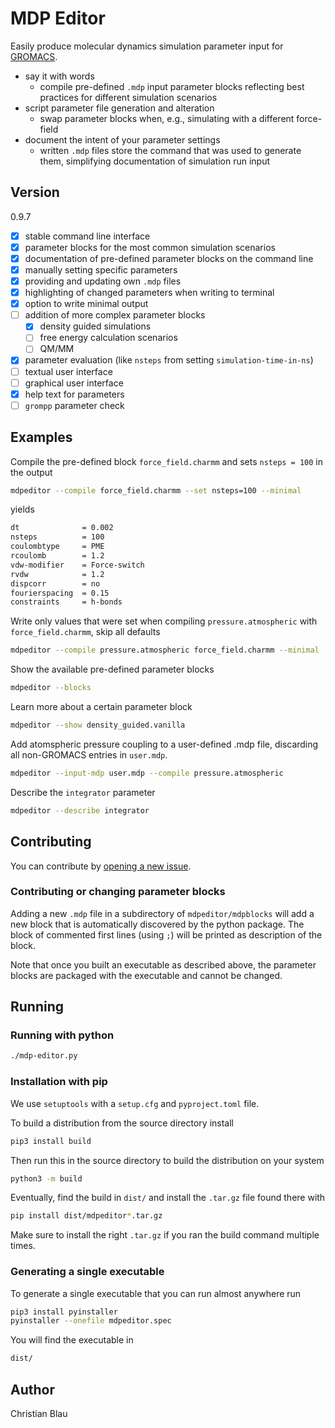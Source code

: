 # MDP Editor

Easily produce molecular dynamics simulation parameter input for
[GROMACS](https://gitlab.com/gromacs/gromacs).

- say it with words
  - compile pre-defined `.mdp` input parameter blocks reflecting best practices
  for different simulation scenarios
- script parameter file generation and alteration
  - swap parameter blocks when, e.g., simulating with a different force-field
- document the intent of your parameter settings
  - written `.mdp` files store the command that was used to generate them,
  simplifying documentation of simulation run input  

## Version

0.9.7

- [x] stable command line interface
- [x] parameter blocks for the most common simulation scenarios
- [x] documentation of pre-defined parameter blocks on the command line
- [x] manually setting specific parameters
- [x] providing and updating own `.mdp` files
- [x] highlighting of changed parameters when writing to terminal
- [x] option to write minimal output
- [ ] addition of more complex parameter blocks
  - [x] density guided simulations
  - [ ] free energy calculation scenarios
  - [ ] QM/MM
- [x] parameter evaluation (like `nsteps` from setting `simulation-time-in-ns`)
- [ ] textual user interface
- [ ] graphical user interface
- [x] help text for parameters
- [ ] `grompp` parameter check

## Examples

Compile the pre-defined block `force_field.charmm` and sets `nsteps = 100` in the output

```bash
mdpeditor --compile force_field.charmm --set nsteps=100 --minimal
```

yields

```bash
dt              = 0.002
nsteps          = 100
coulombtype     = PME
rcoulomb        = 1.2
vdw-modifier    = Force-switch
rvdw            = 1.2
dispcorr        = no
fourierspacing  = 0.15
constraints     = h-bonds
```

Write only values that were set when compiling `pressure.atmospheric` with
`force_field.charmm`, skip all defaults

```bash
mdpeditor --compile pressure.atmospheric force_field.charmm --minimal
```

Show the available pre-defined parameter blocks

```bash
mdpeditor --blocks
```

Learn more about a certain parameter block

```bash
mdpeditor --show density_guided.vanilla
```

Add atomspheric pressure coupling to a user-defined .mdp file, discarding all
non-GROMACS entries in `user.mdp`.

```bash
mdpeditor --input-mdp user.mdp --compile pressure.atmospheric
```

Describe the `integrator` parameter

```bash
mdpeditor --describe integrator
```

## Contributing

You can contribute by [opening a new issue](https://gitlab.com/cblau/mdpeditor/-/issues/new).

### Contributing or changing parameter blocks

Adding a new `.mdp` file in a subdirectory of `mdpeditor/mdpblocks` will add a
new block that is automatically discovered by the python package. The block of
commented first lines (using `;`) will be printed as description of the block.

Note that once you built an executable as described above, the parameter blocks
are packaged with the executable and cannot be changed.

## Running

### Running with python

```bash
./mdp-editor.py
```

### Installation with pip

We use `setuptools` with a `setup.cfg` and `pyproject.toml` file.

To build a distribution from the source directory install

```bash
pip3 install build
```

Then run this in the source directory to build the distribution on your system

```bash
python3 -m build
```

Eventually, find the build in `dist/` and install the `.tar.gz` file found
there with

```bash
pip install dist/mdpeditor*.tar.gz
```

Make sure to install the right `.tar.gz` if you ran the build command
multiple times.

### Generating a single executable

To generate a single executable that you can run almost anywhere run

```bash
pip3 install pyinstaller
pyinstaller --onefile mdpeditor.spec
```

You will find the executable in

```bash
dist/
```

## Author

Christian Blau
